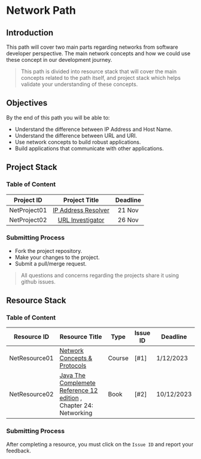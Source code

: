 # Network Path

## Introduction 
This path will cover two main parts regarding networks from software developer perspective.  The main network concepts and how we could use these concept in our development journey.

> This path is divided into resource stack that will cover the main concepts related to the path itself, and project stack which helps validate your understanding of these concepts.


## Objectives
By the end of this path you will be able to:
- Understand the difference between IP Address and Host Name. 
- Understand the difference between URL and URI.
- Use network concepts to build robust applications. 
- Build applications that communicate with other applications.


## Project Stack

### Table of Content

| Project ID   |      Project Title  | Deadline   |
|----------------|:-------------:|:----:|
| NetProject01 |  [IP Address Resolver](https://github.com/LamRAM/IPAddressResolver) |   21 Nov     | 
| NetProject02| [URL Investigator](https://github.com/LamRAM/URL-Investigator) | 26 Nov |



### Submitting Process

* Fork the project repository.
* Make your changes to the project.
* Submit a pull/merge request.

> All questions and concerns regarding the projects share it using github issues.

## Resource Stack

### Table of Content


| Resource ID  | Resource Title                                                                                                                                                                                                                                                                                                                     | Type   | Issue ID                                                       | Deadline  |
| ------------ | ---------------------------------------------------------------------------------------------------------------------------------------------------------------------------------------------------------------------------------------------------------------------------------------------------------------------------------- | ------ | -------------------------------------------------------------- | --------- |
| NetResource01 | [Network Concepts & Protocols](https://app.pluralsight.com/library/courses/network-concepts-protocols-cert/table-of-contents)| Course | [#1] | 1/12/2023 |
| NetResource02 |   [Java The Complemete Reference 12 edition](https://www.google.com.sa/books/edition/Java_The_Complete_Reference_Twelfth_Edit/iXlIEAAAQBAJ?hl=en&gbpv=0&bsq=Java%20The%20Complete%20Reference%2012th%20edition) , Chapter 24: Networking |   Book     |  [#2] |     10/12/2023      |

### Submitting Process

After completing a resource, you must click on the `Issue ID` and report your feedback.
